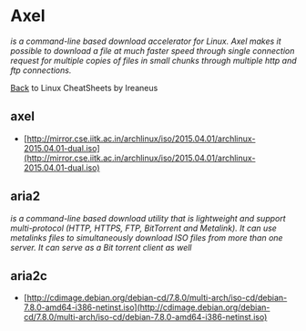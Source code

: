 # Axel

*is a command-line based download accelerator for Linux. Axel makes it possible to download a file at much faster speed through single connection request for multiple copies of files in small chunks through multiple http and ftp connections.*

[Back](README.md) to Linux CheatSheets by Ireaneus

## axel

- [http://mirror.cse.iitk.ac.in/archlinux/iso/2015.04.01/archlinux-2015.04.01-dual.iso](http://mirror.cse.iitk.ac.in/archlinux/iso/2015.04.01/archlinux-2015.04.01-dual.iso)

## aria2

*is a command-line based download utility that is lightweight and support multi-protocol (HTTP, HTTPS, FTP, BitTorrent and Metalink). It can use metalinks files to simultaneously download ISO files from more than one server. It can serve as a Bit torrent client as well*

## aria2c

- [http://cdimage.debian.org/debian-cd/7.8.0/multi-arch/iso-cd/debian-7.8.0-amd64-i386-netinst.iso](http://cdimage.debian.org/debian-cd/7.8.0/multi-arch/iso-cd/debian-7.8.0-amd64-i386-netinst.iso)
